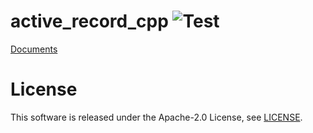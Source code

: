 # active_record_cpp ![Test](https://github.com/akisute514/active_record_cpp/actions/workflows/test.yml/badge.svg)

[Documents](https://akisute514.github.io/active_record_cpp/)

# License
This software is released under the Apache-2.0 License, see [LICENSE](LICENSE).